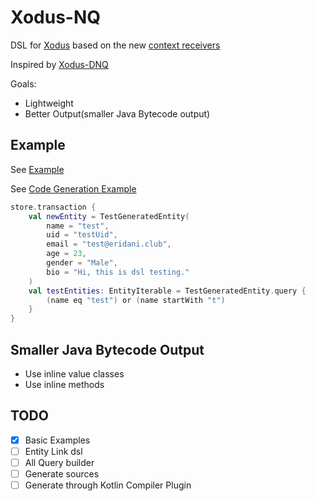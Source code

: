 # Xodus-NQ

DSL for [Xodus](https://github.com/JetBrains/xodus) based on the
new [context receivers](https://github.com/Kotlin/KEEP/blob/master/proposals/context-receivers.md)

Inspired by [Xodus-DNQ](https://github.com/JetBrains/xodus-dnq)

Goals:

- Lightweight
- Better Output(smaller Java Bytecode output)

## Example

See [Example](core/src/test/kotlin/transactionDsl.kt)

See [Code Generation Example](core/src/test/kotlin/TestGeneratedEntity.kt)

```kotlin
store.transaction {
    val newEntity = TestGeneratedEntity(
        name = "test",
        uid = "testUid",
        email = "test@eridani.club",
        age = 23,
        gender = "Male",
        bio = "Hi, this is dsl testing."
    )
    val testEntities: EntityIterable = TestGeneratedEntity.query {
        (name eq "test") or (name startWith "t")
    }
}
```

## Smaller Java Bytecode Output

- Use inline value classes
- Use inline methods

## TODO

- [X] Basic Examples
- [ ] Entity Link dsl
- [ ] All Query builder
- [ ] Generate sources
- [ ] Generate through Kotlin Compiler Plugin